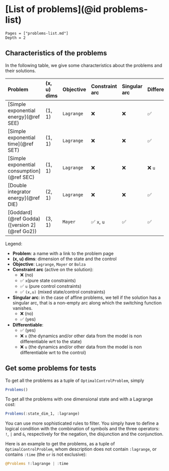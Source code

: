 # [List of problems](@id problems-list)

```@contents
Pages = ["problems-list.md"]
Depth = 2
```

## Characteristics of the problems

In the following table, we give some characteristics about the problems and their solutions.

| **Problem**                                   | **(x, u) dims** | **Objective** | **Constraint arc** | **Singular arc** | **Differentiable** |
| :-------------------------------------------- | :-------------- | :------------ | :----------------- | :--------------- | :----------------- |
| [Simple exponential energy](@ref SEE)         | (1, 1)          | `Lagrange`    | ❌                 | ❌               | ✅                 |
| [Simple exponential time](@ref SET)           | (1, 1)          | `Lagrange`    | ❌                 | ❌               | ✅                 |
| [Simple exponential consumption](@ref SEC)    | (1, 1)          | `Lagrange`    | ❌                 | ❌               | ❌ `u`             |
| [Double integrator energy](@ref DIE)          | (2, 1)          | `Lagrange`    | ❌                 | ❌               | ✅                 |
| [Goddard](@ref Godda) ([version 2](@ref Go2)) | (3, 1)          | `Mayer`       | ✅ `x`, `u`        | ✅               | ✅                 |

Legend:

- **Problem**: a name with a link to the problem page
- **(x, u) dims**: dimension of the state and the control
- **Objective**: `Lagrange`, `Mayer` or `Bolza`
- **Constraint arc** (active on the solution):
  - ❌ (no)
  - ✅ `x`(pure state constraints)
  - ✅ `u` (pure control constraints)
  - ✅ `(x,u)` (mixed state/control constraints)
- **Singular arc**: in the case of affine problems, we tell if the solution has a singular arc, that is a non-empty arc along which the switching function vanishes.
  - ❌ (no)
  - ✅ (yes)
- **Differentiable**:
  - ✅ (yes)
  - ❌ `x` (the dynamics and/or other data from the model is non differentiable wrt to the state)
  - ❌ `u` (the dynamics and/or other data from the model is non differentiable wrt to the control)

## Get some problems for tests

To get all the problems as a tuple of `OptimalControlProblem`, simply

```julia
Problems()
```

To get all the problems with one dimensional state and with a Lagrange cost:

```julia
Problems(:state_dim_1, :lagrange)
```

You can use more sophisticated rules to filter. You simply have to define a logical condition with the combination of symbols and the three operators: `!`, `|` and `&`, respectively for the negation, the disjunction and the conjunction.

Here is an example to get the problems, as a tuple of `OptimalControlProblem`, whom description does not contain `:lagrange`, or contains `:time` (the `or` is not exclusive):

```julia
@Problems !:lagrange | :time
```
